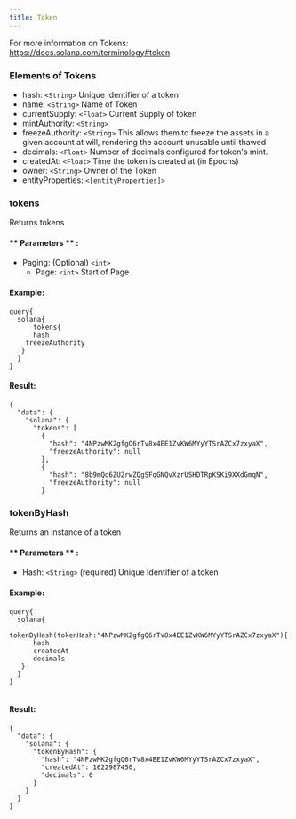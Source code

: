 ```yaml
---
title: Token
---
```


For more information on Tokens: https://docs.solana.com/terminology#token

### Elements of Tokens
* hash: `<String>` Unique Identifier of a token
* name: `<String>` Name of Token
* currentSupply: `<Float>` Current Supply of token
* mintAuthority: `<String>` 
* freezeAuthority: `<String>`  This allows them to freeze the assets in a given account at will, rendering the account unusable until thawed
* decimals: `<Float>` Number of decimals configured for token's mint.
* createdAt: `<Float>` Time the token is created at (in Epochs)
* owner: `<String>` Owner of the Token
* entityProperties: `<[entityProperties]>`  



### tokens
Returns tokens


#### ** Parameters ** : 
* Paging: (Optional) `<int>` 
  - Page: `<int>` Start of Page 


#### Example:
```
query{
  solana{
	  tokens{
      hash
    freezeAuthority
   }
  }
}
```

#### Result:
```
{
  "data": {
    "solana": {
      "tokens": [
        {
          "hash": "4NPzwMK2gfgQ6rTv8x4EE1ZvKW6MYyYTSrAZCx7zxyaX",
          "freezeAuthority": null
        },
        {
          "hash": "8b9mQo6ZU2rwZQgSFqGNQvXzrUSHDTRpKSKi9XXdGmqN",
          "freezeAuthority": null
        }
```

### tokenByHash
Returns an instance of a token


#### ** Parameters ** : 
* Hash: `<String>` (required) Unique Identifier of a token


#### Example:
```
query{
  solana{
	  tokenByHash(tokenHash:"4NPzwMK2gfgQ6rTv8x4EE1ZvKW6MYyYTSrAZCx7zxyaX"){
      hash
      createdAt
      decimals
   }
  }
}
  
```

#### Result:
```
{
  "data": {
    "solana": {
      "tokenByHash": {
        "hash": "4NPzwMK2gfgQ6rTv8x4EE1ZvKW6MYyYTSrAZCx7zxyaX",
        "createdAt": 1622987450,
        "decimals": 0
      }
    }
  }
}
```
